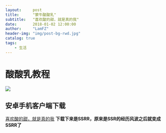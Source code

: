 ```yaml
---
layout:     post
title:      "蒙牛酸酸乳"
subtitle:   "喜欢酸的甜，就是真的我"
date:       2018-01-02 12:00:00
author:     "LamFZ"
header-img: "img/post-bg-rwd.jpg"
catalog: true
tags:
    - 生活
---
```

# 酸酸乳教程
![](https://timgsa.baidu.com/timg?image&quality=80&size=b9999_10000&sec=1517311828880&di=bbf2618851d149b36452502764092803&imgtype=0&src=http%3A%2F%2Fnews.gbicom.cn%2Fuploads%2Fallimg%2F140919%2F49_140919112204_1_lit.jpg)
## 安卓手机客户端下载
[喜欢酸的甜，就是真的我](https://github.com/linfangzhi/MY_first_personal_website/raw/master/SSRR.apk)
**下载下来是SSRR，原来是SSR的经历风波之后就变成SSRR了**
